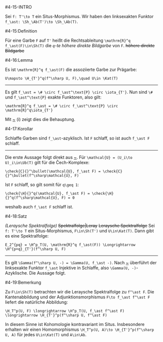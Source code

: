 #4-15-INTRO

Sei `f: T'\to T` ein Situs-Morphismus. Wir haben den linksexakten Funktor `f_\ast: \Sh_\Ab(T')\to \Sh_\Ab(T)`.

#4-15:Definition

Für eine Garbe `F` auf `T'` heißt die Rechtsableitung `\mathrm{R}^q f_\ast(F)\in\Sh(T)` die *`q`-te höhere direkte Bildgarbe* von `F`. ~~höhere direkte Bildgarbe~~

#4-16:Lemma

Es ist `\mathrm{R}^q f_\ast(F)` die assoziierte Garbe zur Prägarbe:

    U\mapsto \H_{T'}^q(f^\sharp U, F),\quad U\in \Kat(T)

---

Es gilt `f_\ast = \# \circ f_\ast^\text{P} \circ \iota_{T'}`. Nun sind `\#` und `f_\ast^\text{P}` exakte Funktoren, also gilt:

    \mathrm{R}^q f_\ast = \# \circ f_\ast^\text{P} \circ \mathrm{R}^q\iota_{T'}

Mit [~](#4-4) (i) zeigt dies die Behauptung.

#4-17:Korollar

Schlaffe Garben sind `f_\ast`-azyklisch. Ist `F` schlaff, so ist auch `f_\ast F` schlaff.

---

Die erste Aussage folgt direkt aus [~](#4-16). Für `\mathcal{U} = (U_i\to U)_i\in\Ub(T)` gilt für die Čech-Komplexe:

    \check{C}{}^\bullet(\mathcal{U}, f_\ast F) = \check{C}{}^\bullet(f^\sharp\mathcal{U}, F)

Ist `F` schlaff, so gilt somit für `q\geq 1`:

    \check{\H}{}^q(\mathcal{U}, f_\ast F) = \check{\H}{}^q(f^\sharp\mathcal{U}, F) = 0

weshalb auch `f_\ast F` schlaff ist.

#4-18:Satz

*(Leraysche Spektralfolge)* ~~Spektralfolge|Leray~~ ~~Leraysche Spektralfolge~~ Sei `f: T'\to T` ein Situs-Morphismus, `F\in\Sh(T')` und `U\in\Kat(T)`. Dann gibt es eine Spektralfolge:

    E_2^{pq} = \H^p_T(U, \mathrm{R}^q f_\ast(F)) \Longrightarrow \H^{p+q}_{T'}(f^\sharp U, F)

---

Es gilt `\Gamma(f^\sharp U, -) = \Gamma(U, f_\ast -)`. Nach [~](#4-17) überführt der linksexakte Funktor `f_\ast` Injektive in Schlaffe, also `\Gamma(U, -)`-Azyklische. Die Aussage folgt.

#4-19:Bemerkung

Zu `F\in\Sh(T)` betrachten wir die Leraysche Spektralfolge zu `f^\ast F`. Die Kantenabbildung und der Adjunktionsmorphismus `F\to f_\ast f^\ast F` liefert die natürliche Abbildung:

    \H_T^p(U, F) \longrightarrow \H^p_T(U, f_\ast f^\ast F) \longrightarrow \H_{T'}^p(f^\sharp U, f^\ast F)

In diesem Sinne ist Kohomologie kontravariant im Situs. Insbesondere erhalten wir einen Homomorphismus `\H_T^p(U, A)\to \H_{T'}^p(f^\sharp U, A)` für jedes `U\in\Kat(T)` und `A\in\Ab`.
